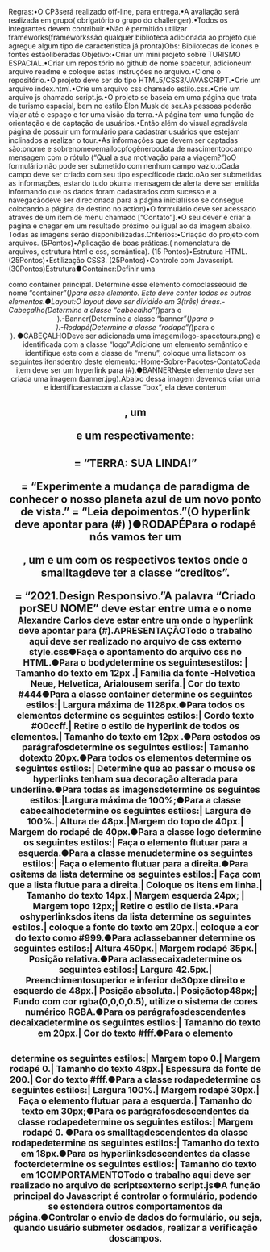 Regras:•O CP3será realizado off-line, para entrega.•A avaliação será realizada em grupo( obrigatório o grupo do challenger).•Todos os integrantes devem contribuir.•Não é permitido utilizar frameworks(frameworkssão qualquer biblioteca adicionada ao projeto que agregue algum tipo de característica já pronta)Obs: Bibliotecas de ícones e fontes estãoliberadas.Objetivo:•Criar um mini projeto sobre TURISMO ESPACIAL.•Criar um repositório no github de nome spacetur, adicioneum arquivo readme e coloque estas instruções no arquivo.•Clone o repositório.•O projeto deve ser do tipo HTML5/CSS3/JAVASCRIPT.•Crie um arquivo index.html.•Crie um arquivo css chamado estilo.css.•Crie um arquivo js chamado script.js.•O projeto se baseia em uma página que trata de turismo espacial, bem no estilo Elon Musk de ser.As pessoas poderão viajar até o espaço e ter uma visão da terra.•A página tem uma função de orientação e de captação de usuários.•Então além do visual agradávela página de possuir um formulário para cadastrar usuários que estejam inclinados a realizar o tour.•As informações que devem ser captadas são:onome e sobrenomeoemailocpfogêneroodata de nascimentoocampo mensagem com o rótulo (“Qual a sua motivação para a viagem?”)oO formulário não pode ser submetido com nenhum campo vazio.oCada campo deve ser criado com seu tipo específicode dado.oAo ser submetidas as informações, estando tudo okuma mensagem de alerta deve ser emitida informando que os dados foram cadastrados com sucesso e a navegaçãodeve ser direcionada para a página inicial(isso se consegue colocando a página de destino no action)•O formulário deve ser acessado através de um item de menu chamado [“Contato”].•O seu dever é criar a página e chegar em um resultado próximo ou igual ao da imagem abaixo.
Todas as imagens serão disponibilizadas.Critérios:•Criação do projeto com arquivos. (5Pontos)•Aplicação de boas práticas.( nomenclatura de arquivos, estrutura html e css, semântica). (15 Pontos)•Estrutura HTML. (25Pontos)•Estilização CSS3. (25Pontos)•Controle com Javascript. (30Pontos)Estrutura●Container:Definir uma<div>como container principal. Determine esse elemento comoclasseouid de nome “container”(*)para esse elemento. Este deve conter todos os outros elementos.●Layout:O layout deve ser dividido em 3(três) áreas.-Cabeçalho(Determine a classe “cabecalho”(*)para o <header>).-Banner(Determine a classe “banner”(*)para o <section>).-Rodapé(Determine a classe “rodape”(*)para o <footer>).
●CABEÇALHODeve ser adicionada uma imagem(logo-spacetours.png) e identificada com a classe “logo”.Adicione um elemento semântico e identifique este com a classe de “menu”, coloque uma listacom os seguintes itensdentro deste elemento:-Home-Sobre-Pacotes-ContatoCada item deve ser um hyperlink para (#).●BANNERNeste elemento deve ser criada uma imagem (banner.jpg).Abaixo dessa imagem devemos criar uma<div> e identificarestacom a classe “box”, ela deve conterum <h1>, um <p>e um <a>respectivamente:<h1> = “TERRA: SUA LINDA!”<p>  = “Experimente a mudança de paradigma de conhecer o nosso planeta azul de um novo ponto de vista.”<a>  = “Leia depoimentos.”(O hyperlink deve apontar para (#) )●RODAPÉPara o rodapé nós vamos ter um <p>, um <smmall>e um <a>com os respectivos textos onde o smalltagdeve ter a classe “creditos”.<p> = “2021.Design Responsivo.”A palavra “Criado porSEU NOME” deve estar entre uma <small> e o nome Alexandre Carlos deve estar entre um <a> onde o hyperlink deve apontar para (#).APRESENTAÇÃOTodo o trabalho aqui deve ser realizado no arquivo de css externo style.css●Faça o apontamento do arquivo css no HTML.●Para o bodydetermine os seguintesestilos:
| Tamanho do texto em 12px .| Familia da fonte -Helvetica Neue, Helvetica, Arialousem serifa.| Cor do texto #444●Para a classe container determine os seguintes estilos:| Largura máxima de 1128px.●Para todos os elementos <a>determine os seguintes estilos:| Cordo texto #00ccff.| Retire o estilo de hyperlink de todos os elementos.| Tamanho do texto em 12px .●Para ostodos os parágrafosdetermine os seguintes estilos:| Tamanho dotexto 20px.●Para todos os elementos <a>determine os seguintes estilos:| Determine que ao passar o mouse os hyperlinks tenham sua decoração alterada para underline.●Para todas as imagensdetermine os seguintes estilos:|Largura máxima de 100%;●Para a classe cabecalhodetermine os seguintes estilos:| Largura de 100%.| Altura de 48px.|Margem do topo de 40px.| Margem do rodapé de 40px.●Para a classe logo determine os seguintes estilos:| Faça o elemento flutuar para a esquerda.●Para a classe menudetermine os seguintes estilos:| Faça o elemento flutuar para a direita.●Para ositems da lista determine os seguintes estilos:| Faça com que a lista flutue para a direita.| Coloque os itens em linha.| Tamanho do texto 14px.| Margem esquerda 24px;
| Margem topo 12px;| Retire o estilo de lista.•Para oshyperlinksdos itens da lista determine os seguintes estilos.| coloque a fonte do texto em 20px.| coloque a cor do texto como #999.●Para aclassebanner determine os seguintes estilos:| Altura 450px.| Margem rodapé 35px.| Posição relativa.●Para aclassecaixadetermine os seguintes estilos:| Largura 42.5px.| Preenchimentosuperior e inferior de30pxe direito e esquerdo de 48px.| Posição absoluta.| Posiçãotop48px;| Fundo com cor rgba(0,0,0,0.5), utilize o sistema de cores numérico RGBA.●Para os parágrafosdescendentes decaixadetermine os seguintes estilos:| Tamanho do texto em 20px.| Cor do texto #fff.●Para o elemento <h1>determine os seguintes estilos:| Margem topo 0.| Margem rodapé 0.| Tamanho do texto 48px.| Espessura da fonte de 200.| Cor do texto #fff.●Para a classe rodapedetermine os seguintes estilos:| Largura 100%.| Margem rodapé 30px.| Faça o elemento flutuar para a esquerda.| Tamanho do texto em 30px;●Para os parágrafosdescendentes da classe rodapedetermine os seguintes estilos:| Margem rodapé 0.
●Para os smalltagdescendentes da classe rodapedetermine os seguintes estilos:| Tamanho do texto em 18px.●Para os hyperlinksdescendentes da classe footerdetermine os seguintes estilos:| Tamanho do texto em 1COMPORTAMENTOTodo o trabalho aqui deve ser realizado no arquivo de scriptsexterno script.js●A função principal do Javascript é controlar o formulário, podendo se estendera outros comportamentos da página.●Controlar o envio de dados do formulário, ou seja, quando usuário submeter osdados, realizar a verificação doscampos.